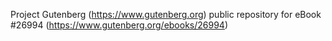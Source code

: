 Project Gutenberg (https://www.gutenberg.org) public repository for eBook #26994 (https://www.gutenberg.org/ebooks/26994)
